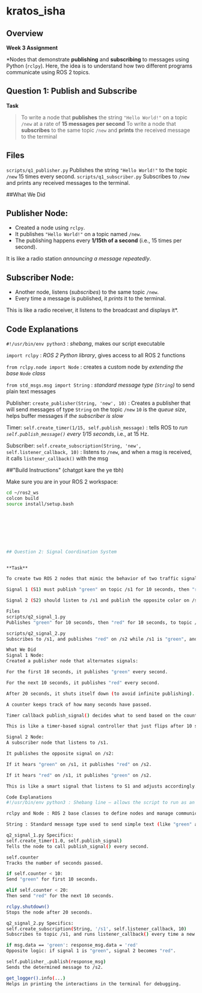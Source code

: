 # kratos_isha

## Overview

**Week 3 Assignment**

 *Nodes that demonstrate **publishing** and **subscribing** to messages using Python (`rclpy`). Here, the idea is to understand how two different programs communicate using ROS 2 topics.


## Question 1: Publish and Subscribe

**Task**
> To write a node that **publishes** the string `"Hello World!"` on a topic `/new` at a rate of **15 messages per second**
> To write a node that **subscribes** to the same topic `/new` and **prints** the received message to the terminal


## Files

 `scripts/q1_publisher.py` Publishes the string `"Hello World!"` to the topic `/new` 15 times every second.
 `scripts/q1_subscriber.py` Subscribes to `/new` and prints any received messages to the terminal.


##What We Did

## Publisher Node:
- Created a node using `rclpy`.
- It publishes `"Hello World!"` on a topic named `/new`.
- The publishing happens every **1/15th of a second** (i.e., 15 times per second).

It is like a radio station *announcing a message repeatedly*.

## Subscriber Node:
- Another node, listens (*subscribes*) to the same topic `/new`.
- Every time a message is published, it *prints* it to the terminal.

This is like a radio receiver, it listens to the broadcast and displays it*.


## Code Explanations

`#!/usr/bin/env python3` :  *shebang*, makes our script executable

`import rclpy` : *ROS 2 Python library*, gives access to all ROS 2 functions

`from rclpy.node import Node` : creates a custom node by *extending the base `Node` class*

`from std_msgs.msg import String` : *standard message type (`String`)* to send plain text messages

Publisher: `create_publisher(String, 'new', 10)` : Creates a publisher that will send messages of type `String` on the topic `/new`
`10` is the *queue size*, helps buffer messages if *the subscriber is slow*

Timer: `self.create_timer(1/15, self.publish_message)` : tells ROS to *run `self.publish_message()` every 1/15 seconds*, i.e., at 15 Hz.

Subscriber: `self.create_subscription(String, 'new', self.listener_callback, 10)` : listens to `/new`, and when a msg is received, it calls `listener_callback()` with the msg

##"Build Instructions" (chatgpt kare the ye tbh)

Make sure you are in your ROS 2 workspace:
```bash
cd ~/ros2_ws
colcon build
source install/setup.bash








## Question 2: Signal Coordination System


**Task**

To create two ROS 2 nodes that mimic the behavior of two traffic signals (S1 and S2).

Signal 1 (S1) must publish "green" on topic /s1 for 10 seconds, then "red" for 10 seconds, and then stop.

Signal 2 (S2) should listen to /s1 and publish the opposite color on /s2.

Files
scripts/q2_signal_1.py
Publishes "green" for 10 seconds, then "red" for 10 seconds, to topic /s1.

scripts/q2_signal_2.py
Subscribes to /s1, and publishes "red" on /s2 while /s1 is "green", and "green" on /s2 when /s1 is "red".

What We Did
Signal 1 Node:
Created a publisher node that alternates signals:

For the first 10 seconds, it publishes "green" every second.

For the next 10 seconds, it publishes "red" every second.

After 20 seconds, it shuts itself down (to avoid infinite publishing).

A counter keeps track of how many seconds have passed.

Timer callback publish_signal() decides what to send based on the counter.

This is like a timer-based signal controller that just flips after 10 seconds.

Signal 2 Node:
A subscriber node that listens to /s1.

It publishes the opposite signal on /s2:

If it hears "green" on /s1, it publishes "red" on /s2.

If it hears "red" on /s1, it publishes "green" on /s2.

This is like a smart signal that listens to S1 and adjusts accordingly.

Code Explanations
#!/usr/bin/env python3 : Shebang line – allows the script to run as an executable.

rclpy and Node : ROS 2 base classes to define nodes and manage communication.

String : Standard message type used to send simple text (like "green" and "red").

q2_signal_1.py Specifics:
self.create_timer(1.0, self.publish_signal)
Tells the node to call publish_signal() every second.

self.counter
Tracks the number of seconds passed.

if self.counter < 10:
Send "green" for first 10 seconds.

elif self.counter < 20:
Then send "red" for the next 10 seconds.

rclpy.shutdown()
Stops the node after 20 seconds.

q2_signal_2.py Specifics:
self.create_subscription(String, '/s1', self.listener_callback, 10)
Subscribes to topic /s1, and runs listener_callback() every time a new message comes.

if msg.data == 'green': response_msg.data = 'red'
Opposite logic: if signal 1 is "green", signal 2 becomes "red".

self.publisher_.publish(response_msg)
Sends the determined message to /s2.

get_logger().info(...)
Helps in printing the interactions in the terminal for debugging.

